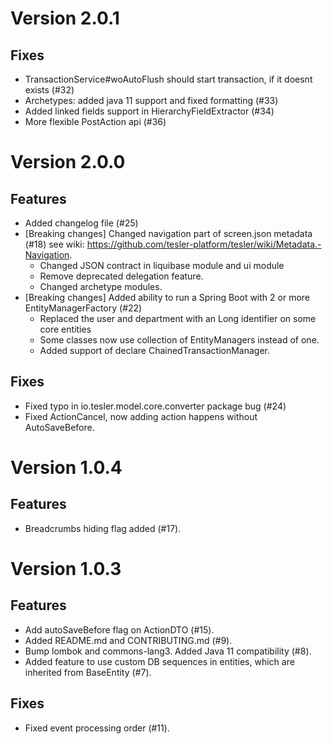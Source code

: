 # Version 2.0.1

## Fixes

* TransactionService#woAutoFlush should start transaction, if it doesnt exists (#32)
* Archetypes: added java 11 support and fixed formatting (#33)
* Added linked fields support in HierarchyFieldExtractor (#34)
* More flexible PostAction api (#36)

# Version 2.0.0

## Features

* Added changelog file (#25)
* [Breaking changes] Changed navigation part of screen.json metadata (#18) see wiki: https://github.com/tesler-platform/tesler/wiki/Metadata.-Navigation.
  * Changed JSON contract in liquibase module and ui module
  * Remove deprecated delegation feature.
  * Changed archetype modules.
* [Breaking changes] Added ability to run a Spring Boot with 2 or more EntityManagerFactory (#22)
  * Replaced the user and department with an Long identifier on some core entities
  * Some classes now use collection of EntityManagers instead of one.
  * Added support of declare ChainedTransactionManager.

## Fixes

* Fixed typo in io.tesler.model.core.converter package bug (#24)
* Fixed ActionCancel, now adding action happens without AutoSaveBefore.

# Version 1.0.4

## Features

* Breadcrumbs hiding flag added (#17).

# Version 1.0.3

## Features

* Add autoSaveBefore flag on ActionDTO (#15).
* Added README.md and CONTRIBUTING.md (#9).
* Bump lombok and commons-lang3. Added Java 11 compatibility (#8).
* Added feature to use custom DB sequences in entities, which are inherited from BaseEntity (#7).

## Fixes

* Fixed event processing order (#11).




